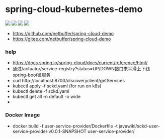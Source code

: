 # spring-cloud-kubernetes-demo
![](https://img.shields.io/static/v1?label=java&message=1.8&color=blue)
![](https://img.shields.io/static/v1?label=sppring-boot&message=2.6.8&color=blue)
![](https://img.shields.io/static/v1?label=sppring-cloud&message=2021.0.3&color=brightgreen)
![](https://img.shields.io/static/v1?label=lombok&message=1.18.24&color=blue)
* https://github.com/netbuffer/spring-cloud-demo  
* https://gitee.com/netbuffer/spring-cloud-demo

### help
* https://docs.spring.io/spring-cloud/docs/current/reference/html/
* 通过/actuator/service-registry?status=UP/DOWN接口来平滑上下线spring-boot微服务
* curl http://localhost:8700/discoveryclient/getServices
* kubectl apply -f sckd.yaml (for run on k8s)
* kubectl delete -f sckd.yaml
* kubectl  get all -n default -o wide
* 

### Docker Image
* docker build -f user-service-provider/Dockerfile -t javawiki/sckd-user-service-provider:v0.0.1-SNAPSHOT user-service-provider/